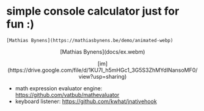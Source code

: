 # simple console calculator just for fun :)

[//]: # (<p align="center">)

[//]: # (</p>)

    [Mathias Bynens](https://mathiasbynens.be/demo/animated-webp)  
<p align="center">
    [Mathias Bynens](docs/ex.webm)  
</p>
<p align="center">
    [im](https://drive.google.com/file/d/1KU7I_h5mHGc1_3G5S3ZhMYdINansoMF0/view?usp=sharing)
</p>

- math expression evaluator engine: https://github.com/vatbub/mathevaluator  
- keyboard listener: https://github.com/kwhat/jnativehook  
